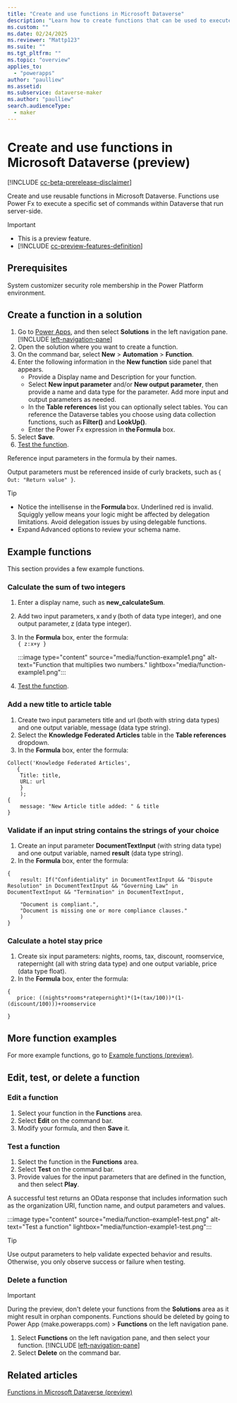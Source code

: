 ```yaml
---
title: "Create and use functions in Microsoft Dataverse"
description: "Learn how to create functions that can be used to execute a specific set of commands within Dataverse."
ms.custom: ""
ms.date: 02/24/2025
ms.reviewer: "Mattp123"
ms.suite: ""
ms.tgt_pltfrm: ""
ms.topic: "overview"
applies_to: 
  - "powerapps"
author: "paulliew"
ms.assetid: 
ms.subservice: dataverse-maker
ms.author: "paulliew"
search.audienceType: 
  - maker
---
```

# Create and use functions in Microsoft Dataverse (preview)

[!INCLUDE [cc-beta-prerelease-disclaimer](../../includes/cc-beta-prerelease-disclaimer.md)]

Create and use reusable functions in Microsoft Dataverse. Functions use Power Fx to execute a specific set of commands within Dataverse that run server-side.

> [!IMPORTANT]
>
> - This is a preview feature.
> - [!INCLUDE [cc-preview-features-definition](../../includes/cc-preview-features-definition.md)]

## Prerequisites

System customizer security role membership in the Power Platform environment.

## Create a function in a solution

1. Go to [Power Apps](https://make.powerapps.com/?utm_source=padocs&utm_medium=linkinadoc&utm_campaign=referralsfromdoc), and then select **Solutions** in the left navigation pane. [!INCLUDE [left-navigation-pane](../../includes/left-navigation-pane.md)]
1. Open the solution where you want to create a function.
1. On the command bar, select **New** > **Automation** > **Function**. 
1. Enter the following information in the **New function** side panel that appears.
   - Provide a Display name and Description for your function.
   - Select **New input parameter** and/or **New output parameter**, then provide a name and data type for the parameter. Add more input and output parameters as needed.
   - In the **Table references** list you can optionally select tables. You can reference the Dataverse tables you choose using data collection functions, such as **Filter()** and **LookUp()**.
   - Enter the Power Fx expression in **the Formula** box. 
1. Select **Save**.
1. [Test the function](#test-a-function).

Reference input parameters in the formula by their names.

Output parameters must be referenced inside of curly brackets, such as `{ Out: "Return value" }`.

> [!TIP]
>
> - Notice the intellisense in the **Formula** box. Underlined red is invalid. Squiggly yellow means your logic might be affected by delegation limitations. Avoid delegation issues by using delegable functions.
> - Expand Advanced options to review your schema name.

## Example functions

This section provides a few example functions.

### Calculate the sum of two integers

1. Enter a display name, such as **new_calculateSum**.
1. Add two input parameters, x and y (both of data type integer), and one output parameter, z (data type integer).
1. In the **Formula** box, enter the formula:  
   `{ z:x+y }`

   :::image type="content" source="media/function-example1.png" alt-text="Function that multiplies two numbers." lightbox="media/function-example1.png":::
1. [Test the function](#test-a-function).

### Add a new title to article table

1. Create two input parameters title and url (both with string data types) and one output variable, message (data type string).
1. Select the **Knowledge Federated Articles** table in the **Table references** dropdown.
1. In the **Formula** box, enter the formula:  

```powerappsfl
Collect('Knowledge Federated Articles',  
   { 
    Title: title, 
    URL: url 
    } 
    ); 
{ 
    message: "New Article title added: " & title 
}
```

### Validate if an input string contains the strings of your choice

1. Create an input parameter **DocumentTextInput** (with string data type) and one output variable, named **result** (data type string).
1. In the **Formula** box, enter the formula: 

```powerappsfl
{
    result: If("Confidentiality" in DocumentTextInput && "Dispute Resolution" in DocumentTextInput && "Governing Law" in DocumentTextInput && "Termination" in DocumentTextInput, 

    "Document is compliant.", 
    "Document is missing one or more compliance clauses." 
    ) 
}
```

### Calculate a hotel stay price

1. Create six input parameters: nights, rooms, tax, discount, roomservice, ratepernight (all with string data type) and one output variable, price (data type float).
1. In the **Formula** box, enter the formula:


```powerappsfl
{ 
   price: ((nights*rooms*ratepernight)*(1+(tax/100))*(1-(discount/100)))+roomservice 

}
```

## More function examples

For more example functions, go to [Example functions (preview)](functions-examples.md).

## Edit, test, or delete a function

### Edit a function

1. Select your function in the **Functions** area.
1. Select **Edit** on the command bar.
1. Modify your formula, and then **Save** it.

### Test a function

1. Select the function in the **Functions** area.
1. Select **Test** on the command bar.
1. Provide values for the input parameters that are defined in the function, and then select **Play**.

A successful test returns an OData response that includes information such as the organization URI, function name, and output parameters and values.

:::image type="content" source="media/function-example1-test.png" alt-text="Test a function" lightbox="media/function-example1-test.png":::

> [!TIP]
> Use output parameters to help validate expected behavior and results. Otherwise, you only observe success or failure when testing.

### Delete a function

> [!IMPORTANT]
> During the preview, don't delete your functions from the **Solutions** area as it might result in orphan components. Functions should be deleted by going to Power App (make.powerapps.com) > **Functions** on the left navigation pane. 

1. Select **Functions** on the left navigation pane, and then select your function. [!INCLUDE [left-navigation-pane](../../includes/left-navigation-pane.md)]
1. Select **Delete** on the command bar.

## Related articles

[Functions in Microsoft Dataverse (preview)](functions-overview.md)
